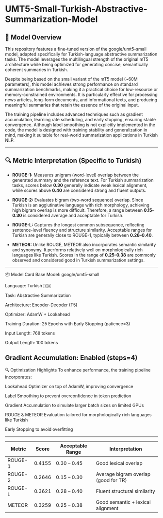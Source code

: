 # UMT5-Small-Turkish-Abstractive-Summarization-Model

## 🧠 Model Overview
This repository features a fine-tuned version of the google/umt5-small model, adapted specifically for Turkish-language abstractive summarization tasks. The model leverages the multilingual strength of the original mT5 architecture while being optimized for generating concise, semantically coherent summaries in Turkish.

Despite being based on the small variant of the mT5 model (~60M parameters), this model achieves strong performance on standard summarization benchmarks, making it a practical choice for low-resource or memory-constrained environments. It is particularly effective for processing news articles, long-form documents, and informational texts, and producing meaningful summaries that retain the essence of the original input.

The training pipeline includes advanced techniques such as gradient accumulation, learning rate scheduling, and early stopping, ensuring stable convergence. Although label smoothing is not explicitly implemented in the code, the model is designed with training stability and generalization in mind, making it suitable for real-world summarization applications in Turkish NLP.

---
## 🔍 Metric Interpretation (Specific to Turkish)

- **ROUGE-1:** Measures unigram (word-level) overlap between the generated summary and the reference text. For Turkish summarization tasks, scores below **0.30** generally indicate weak lexical alignment, while scores above **0.40** are considered strong and fluent outputs.

- **ROUGE-2:** Evaluates bigram (two-word sequence) overlap. Since Turkish is an agglutinative language with rich morphology, achieving high bigram overlap is more difficult. Therefore, a range between **0.15–0.30** is considered average and acceptable for Turkish.

- **ROUGE-L:** Captures the longest common subsequence, reflecting sentence-level fluency and structure similarity. Acceptable ranges for Turkish are generally close to ROUGE-1, typically between **0.28–0.40**.

- **METEOR:** Unlike ROUGE, METEOR also incorporates semantic similarity and synonymy. It performs relatively well on morphologically rich languages like Turkish. Scores in the range of **0.25–0.38** are commonly observed and considered good in Turkish summarization settings.

---
📦 Model Card
Base Model: google/umt5-small

Language: Turkish 🇹🇷

Task: Abstractive Summarization

Architecture: Encoder-Decoder (T5)

Optimizer: AdamW + Lookahead

Training Duration: 25 Epochs with Early Stopping (patience=3)

Input Length: 768 tokens

Output Length: 100 tokens

Gradient Accumulation: Enabled (steps=4)
---
🔍 Optimization Highlights
To enhance performance, the training pipeline incorporates:

Lookahead Optimizer on top of AdamW, improving convergence

Label Smoothing to prevent overconfidence in token prediction

Gradient Accumulation to simulate larger batch sizes on limited GPUs

ROUGE & METEOR Evaluation tailored for morphologically rich languages like Turkish

Early Stopping to avoid overfitting

---

| Metric  | Score  | Acceptable Range | Interpretation                       |
| ------- | ------ | ---------------- | ------------------------------------ |
| ROUGE-1 | 0.4155 | 0.30 – 0.45      | Good lexical overlap                 |
| ROUGE-2 | 0.2646 | 0.15 – 0.30      | Average bigram overlap (good for TR) |
| ROUGE-L | 0.3621 | 0.28 – 0.40      | Fluent structural similarity         |
| METEOR  | 0.3259 | 0.25 – 0.38      | Good semantic + lexical alignment    |
